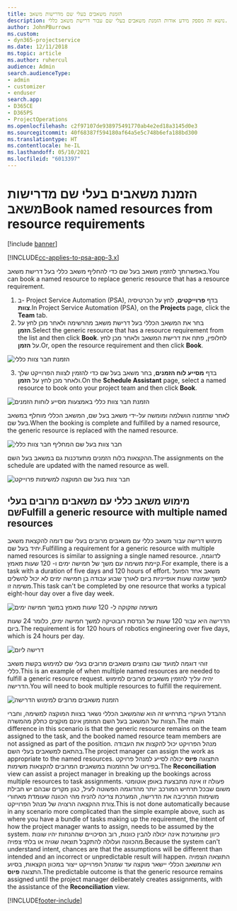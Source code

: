 ```yaml
---
title: הזמנת משאבים בעלי שם מדרישות משאב
description: נושא זה מספק מידע אודות הזמנת משאבים בעלי שם עבור דרישת משאב כללי.
author: JohnPBurrows
ms.custom:
- dyn365-projectservice
ms.date: 12/11/2018
ms.topic: article
ms.author: ruhercul
audience: Admin
search.audienceType:
- admin
- customizer
- enduser
search.app:
- D365CE
- D365PS
- ProjectOperations
ms.openlocfilehash: c2f97107de938975491770ab4e2ed18a3145d0e3
ms.sourcegitcommit: 40f68387f594180af64a5e5c748b6efa188bd300
ms.translationtype: HT
ms.contentlocale: he-IL
ms.lasthandoff: 05/10/2021
ms.locfileid: "6013397"
---
```

# <a name="book-named-resources-from-resource-requirements"></a><span data-ttu-id="12345-103">הזמנת משאבים בעלי שם מדרישות משאב</span><span class="sxs-lookup"><span data-stu-id="12345-103">Book named resources from resource requirements</span></span>

[!include [banner](../includes/psa-now-project-operations.md)]

[!INCLUDE[cc-applies-to-psa-app-3.x](../includes/cc-applies-to-psa-app-3x.md)]

<span data-ttu-id="12345-104">באפשרותך להזמין משאב בעל שם כדי להחליף משאב כללי בעל דרישת משאב.</span><span class="sxs-lookup"><span data-stu-id="12345-104">You can book a named resource to replace generic resource that has a resource requirement.</span></span>

1. <span data-ttu-id="12345-105">ב- Project Service Automation‏ (PSA), בדף **פרוייקטים**, לחץ על הכרטיסיה **צוות**.</span><span class="sxs-lookup"><span data-stu-id="12345-105">In Project Service Automation (PSA), on the **Projects** page, click the **Team** tab.</span></span>
2. <span data-ttu-id="12345-106">בחר את המשאב הכללי בעל דרישת משאב מהרשימה ולאחר מכן לחץ על **הזמן**.</span><span class="sxs-lookup"><span data-stu-id="12345-106">Select the generic resource that has a resource requirement from the list and then click **Book**.</span></span> <span data-ttu-id="12345-107">לחלופין, פתח את דרישת המשאב ולאחר מכן לחץ על **הזמן**.</span><span class="sxs-lookup"><span data-stu-id="12345-107">Or, open the resource requirement and then click **Book**.</span></span>


![הזמנת חבר צוות כללי](media/RM-how-to-14.png)


3. <span data-ttu-id="12345-109">בדף **מסייע לוח הזמנים**, בחר משאב בעל שם כדי להזמין לצוות הפרוייקט שלך ולאחר מכן לחץ על **הזמן**.</span><span class="sxs-lookup"><span data-stu-id="12345-109">On the **Schedule Assistant** page, select a named resource to book onto your project team and then click **Book**.</span></span>

![הזמנת חבר צוות כללי באמצעות מסייע לוחות הזמנים](media/RM-how-to-15.png)

<span data-ttu-id="12345-111">לאחר שהזמנה הושלמה ומומשה על-ידי משאב בעל שם, המשאב הכללי מוחלף במשאב בעל שם.</span><span class="sxs-lookup"><span data-stu-id="12345-111">When the booking is complete and fulfilled by a named resource, the generic resource is replaced with the named resource.</span></span>

![חבר צוות בעל שם המחליף חבר צוות כללי](media/RM-how-to-16.png)

<span data-ttu-id="12345-113">ההקצאות בלוח הזמנים מתעדכנות גם במשאב בעל השם.</span><span class="sxs-lookup"><span data-stu-id="12345-113">The assignments on the schedule are updated with the named resource as well.</span></span>

![חבר צוות בעל שם המוקצה למשימות פרוייקט](media/RM-how-to-17.png)

## <a name="fulfill-a-generic-resource-with-multiple-named-resources"></a><span data-ttu-id="12345-115">מימוש משאב כללי עם משאבים מרובים בעלי שם</span><span class="sxs-lookup"><span data-stu-id="12345-115">Fulfill a generic resource with multiple named resources</span></span>
<span data-ttu-id="12345-116">מימוש דרישה עבור משאב כללי עם משאבים מרובים בעלי שם דומה להקצאת משאב יחיד בעל שם.</span><span class="sxs-lookup"><span data-stu-id="12345-116">Fulfilling a requirement for a generic resource with multiple named resources is similar to assigning a single named resource.</span></span> <span data-ttu-id="12345-117">לדוגמה, קיימת משימה עם משך של חמישה ימים ו- 120 שעות מאמץ.</span><span class="sxs-lookup"><span data-stu-id="12345-117">For example, there is a task with a duration of five days and 120 hours of effort.</span></span> <span data-ttu-id="12345-118">משאב אחד הפועל למשך שמונה שעות אופייניות ביום לאורך שבוע עבודה בן חמישה ימים לא יכול להשלים משימה זו.</span><span class="sxs-lookup"><span data-stu-id="12345-118">This task can't be completed by one resource that works a typical eight-hour day over a five day week.</span></span> 

![משימה שזקוקה ל- 120 שעות מאמץ במשך חמישה ימים](media/RM-how-to-21.png)

<span data-ttu-id="12345-120">הדרישה היא עבור 120 שעות של הנדסת רובוטיקה למשך חמישה ימים, כלומר 24 שעות ביום.</span><span class="sxs-lookup"><span data-stu-id="12345-120">The requirement is for 120 hours of robotics engineering over five days, which is 24 hours per day.</span></span>

![דרישה ליום](media/RM-how-to-22.png)

<span data-ttu-id="12345-122">זוהי דוגמה למועד שבו נחוצים משאבים מרובים בעלי שם למימוש בקשת משאב כללי.</span><span class="sxs-lookup"><span data-stu-id="12345-122">This is an example of when multiple named resources are needed to fulfill a generic resource request.</span></span> <span data-ttu-id="12345-123">יהיה עליך להזמין משאבים מרובים למימוש הדרישה.</span><span class="sxs-lookup"><span data-stu-id="12345-123">You will need to book multiple resources to fulfill the requirement.</span></span>

![הזמנת משאבים מרובים למימוש הדרישה](media/RM-how-to-23.png)

<span data-ttu-id="12345-125">ההבדל העיקרי בתרחיש זה הוא שהמשאב הכללי נשאר בצוות המוקצה למשימה, וחברי הצוות של המשאב בעל השם המוזמן אינם מוקצים כחלק מהמשרה.</span><span class="sxs-lookup"><span data-stu-id="12345-125">The main difference in this scenario is that the generic resource remains on the team assigned to the task, and the booked named resource team members are not assigned as part of the position.</span></span> <span data-ttu-id="12345-126">מנהל הפרויקט יכול להקצות את העבודה בהתאם למשאבים בעלי השם.</span><span class="sxs-lookup"><span data-stu-id="12345-126">The project manager can assign the work as appropriate to the named resources.</span></span> <span data-ttu-id="12345-127">התצוגה **פיוס** יכולה לסייע למנהל פרויקט בפירוט של ההזמנות במשאבים המרובים להקצאות משימות.</span><span class="sxs-lookup"><span data-stu-id="12345-127">The **Reconciliation** view can assist a project manager in breaking up the bookings across multiple resources to task assignments.</span></span> <span data-ttu-id="12345-128">פעולה זו אינה מתבצעת באופן אוטומטי משום שבכל תרחיש המורכב יותר מהדוגמה הפשוטה לעיל, כגון מקרים שבהם יש חבילת משימות המרכיבה את הדרישה, המערכת צריכה להניח מהי הכוונה שעומדת מאחורי צורת ההקצאה הרצויה של מנהל הפרוייקט.</span><span class="sxs-lookup"><span data-stu-id="12345-128">This is not done automatically because in any scenario more complicated than the simple example above, such as where you have a bundle of tasks making up the requirement, the intent of how the project manager wants to assign, needs to be assumed by the system.</span></span> <span data-ttu-id="12345-129">כיוון שהמערכת אינה יכולה להבין כוונות, רוב הסיכויים שההנחות יהיו שונות מהכוונה ועלולה להתקבל תוצאה שגויה או בלתי צפויה.</span><span class="sxs-lookup"><span data-stu-id="12345-129">Because the system can't understand intent, chances are that the assumptions will be different than intended and an incorrect or unpredictable result will happen.</span></span> <span data-ttu-id="12345-130">התוצאה הצפויה היא שהמשאב הכללי יישאר מוקצה עד שמנהל הפרוייקט ייצור במכוון הקצאות, בסיוע התצוגה **פיוס**.</span><span class="sxs-lookup"><span data-stu-id="12345-130">The predictable outcome is that the generic resource remains assigned until the project manager deliberately creates assignments, with the assistance of the **Reconciliation** view.</span></span>




[!INCLUDE[footer-include](../includes/footer-banner.md)]